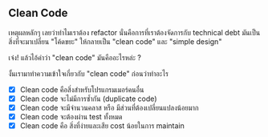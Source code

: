 ## Clean Code
เหตุผลหลักๆ เลยว่าทำไมเราต้อง refactor นั่นคือการที่เราต้องจัดการกับ technical debt
มันเป็นสิ่งที่จะมาเปลี่ยน "โค้ดขยะ" ให้กลายเป็น "clean code" และ "simple design"

เจ๋ง! แล้วไอ้คำว่า "clean code" มันคืออะไรหล่ะ ?

งั้นเรามาทำความเข้าใจเกี่ยวกับ "clean code" ก่อนว่าทำอะไร

- [x] Clean code คือสิ่งสำหรับโปรแกรมเมอร์คนอื่น
- [x] Clean code จะไม่มีการซ้ำกัน (duplicate code)
- [x] Clean code จะมีจำนวนคลาส หรือ มีส่วนที่ต้องเปลี่ยนแปลงน้อยมาก
- [x] Clean code จะต้องผ่าน test ทั้งหมด
- [x] Clean code คือ สิ่งที่ง่ายและเสีย cost น้อยในการ maintain
